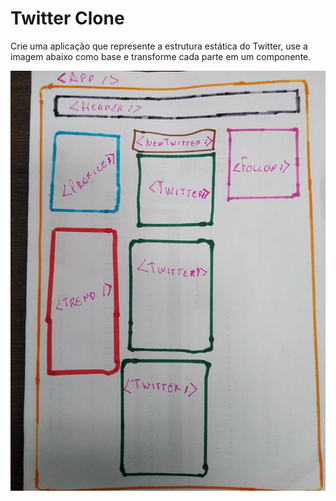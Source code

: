 # Twitter Clone

Crie uma aplicação que represente a estrutura estática do Twitter, use a imagem abaixo como base e transforme cada parte em um componente.

![twitter layout](imgs/twitter.jpeg)
